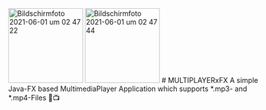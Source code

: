 <img width="150" alt="Bildschirmfoto 2021-06-01 um 02 47 22" src="https://user-images.githubusercontent.com/83019866/120252948-59a00e80-c286-11eb-88d7-e513ec9215fc.png">
<img width="150" alt="Bildschirmfoto 2021-06-01 um 02 47 44" src="https://user-images.githubusercontent.com/83019866/120252951-5b69d200-c286-11eb-97e4-41a26af7bcad.png">
# MULTIPLAYERxFX
A simple Java-FX based MultimediaPlayer Application which supports *.mp3- and *.mp4-Files 🎥📺
